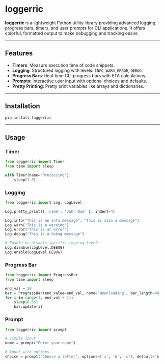 # loggerric

**loggerric** is a lightweight Python utility library providing advanced logging, progress bars, timers, and user prompts for CLI applications. It offers colorful, formatted output to make debugging and tracking easier.

---

## Features

- **Timers**: Measure execution time of code snippets.
- **Logging**: Structured logging with levels: `INFO`, `WARN`, `ERROR`, `DEBUG`.
- **Progress Bars**: Real-time CLI progress bars with ETA calculations.
- **Prompts**: Interactive user input with optional choices and defaults.
- **Pretty Printing**: Pretty print variables like arrays and dictionaries.

---

## Installation

```bash
pip install loggerric
```

---

## Usage

### Timer

```python
from loggerric import Timer
from time import sleep

with Timer(name='Processing'):
    sleep(1.5)
```

### Logging

```python
from loggerric import Log, LogLevel

Log.pretty_print({ 'name': 'John Doe' }, indent=4)

Log.info("This is an info message", "This is also a message")
Log.warn("This is a warning")
Log.error("This is an error")
Log.debug("This is a debug message")

# Enable or disable specific logging levels
Log.disable(LogLevel.DEBUG)
Log.enable(LogLevel.DEBUG)
```

### Progress Bar

```python
from loggerric import ProgressBar
from time import sleep

end_val = 50
bar = ProgressBar(end_value=end_val, name='Downloading', bar_length=40)
for i in range(1, end_val + 1):
    sleep(0.05)
    bar.update(i)
```

### Prompt

```python
from loggerric import prompt

# Simple input
name = prompt("Enter your name")

# Input with options
choice = prompt("Choose a letter", options=['a', 'b', 'c'], default='b')
```